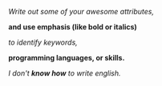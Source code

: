 _Write out some of your awesome attributes,_

__and use emphasis (like bold or italics)__

*to identify keywords,*

**programming languages, or skills.**

_I don't **know how** to write english._
